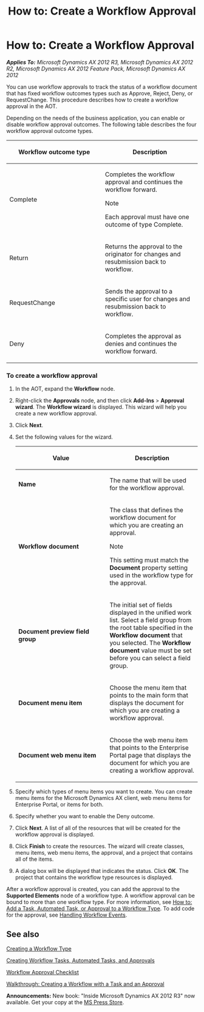 ﻿---
title: 'How to: Create a Workflow Approval'
TOCTitle: 'How to: Create a Workflow Approval'
ms:assetid: 3742cf13-965f-4a2e-8046-33f3fa4a6793
ms:mtpsurl: https://msdn.microsoft.com/en-us/library/Cc596847(v=AX.60)
ms:contentKeyID: 35242029
ms.date: 05/18/2015
mtps_version: v=AX.60
---

# How to: Create a Workflow Approval 


_**Applies To:** Microsoft Dynamics AX 2012 R3, Microsoft Dynamics AX 2012 R2, Microsoft Dynamics AX 2012 Feature Pack, Microsoft Dynamics AX 2012_

You can use workflow approvals to track the status of a workflow document that has fixed workflow outcomes types such as Approve, Reject, Deny, or RequestChange. This procedure describes how to create a workflow approval in the AOT.

Depending on the needs of the business application, you can enable or disable workflow approval outcomes. The following table describes the four workflow approval outcome types.

<table>
<colgroup>
<col style="width: 50%" />
<col style="width: 50%" />
</colgroup>
<thead>
<tr class="header">
<th><p>Workflow outcome type</p></th>
<th><p>Description</p></th>
</tr>
</thead>
<tbody>
<tr class="odd">
<td><p>Complete</p></td>
<td><p>Completes the workflow approval and continues the workflow forward.</p>

> [!note]  
> <P>Each approval must have one outcome of type Complete.</P>

</td>
</tr>
<tr class="even">
<td><p>Return</p></td>
<td><p>Returns the approval to the originator for changes and resubmission back to workflow.</p></td>
</tr>
<tr class="odd">
<td><p>RequestChange</p></td>
<td><p>Sends the approval to a specific user for changes and resubmission back to workflow.</p></td>
</tr>
<tr class="even">
<td><p>Deny</p></td>
<td><p>Completes the approval as denies and continues the workflow forward.</p></td>
</tr>
</tbody>
</table>


### To create a workflow approval

1.  In the AOT, expand the **Workflow** node.

2.  Right-click the **Approvals** node, and then click **Add-Ins** \> **Approval wizard**. The **Workflow wizard** is displayed. This wizard will help you create a new workflow approval.

3.  Click **Next**.

4.  Set the following values for the wizard.
    
    <table>
    <colgroup>
    <col style="width: 50%" />
    <col style="width: 50%" />
    </colgroup>
    <thead>
    <tr class="header">
    <th><p>Value</p></th>
    <th><p>Description</p></th>
    </tr>
    </thead>
    <tbody>
    <tr class="odd">
    <td><p><strong>Name</strong></p></td>
    <td><p>The name that will be used for the workflow approval.</p></td>
    </tr>
    <tr class="even">
    <td><p><strong>Workflow document</strong></p></td>
    <td><p>The class that defines the workflow document for which you are creating an approval.</p>
    
    > [!note]  
    > <P>This setting must match the <strong>Document</strong> property setting used in the workflow type for the approval.</P>
    
    </td>
    </tr>
    <tr class="odd">
    <td><p><strong>Document preview field group</strong></p></td>
    <td><p>The initial set of fields displayed in the unified work list. Select a field group from the root table specified in the <strong>Workflow document</strong> that you selected. The <strong>Workflow document</strong> value must be set before you can select a field group.</p></td>
    </tr>
    <tr class="even">
    <td><p><strong>Document menu item</strong></p></td>
    <td><p>Choose the menu item that points to the main form that displays the document for which you are creating a workflow approval.</p></td>
    </tr>
    <tr class="odd">
    <td><p><strong>Document web menu item</strong></p></td>
    <td><p>Choose the web menu item that points to the Enterprise Portal page that displays the document for which you are creating a workflow approval.</p></td>
    </tr>
    </tbody>
    </table>


5.  Specify which types of menu items you want to create. You can create menu items for the Microsoft Dynamics AX client, web menu items for Enterprise Portal, or items for both.

6.  Specify whether you want to enable the Deny outcome.

7.  Click **Next**. A list of all of the resources that will be created for the workflow approval is displayed.

8.  Click **Finish** to create the resources. The wizard will create classes, menu items, web menu items, the approval, and a project that contains all of the items.

9.  A dialog box will be displayed that indicates the status. Click **OK**. The project that contains the workflow type resources is displayed.

After a workflow approval is created, you can add the approval to the **Supported Elements** node of a workflow type. A workflow approval can be bound to more than one workflow type. For more information, see [How to: Add a Task, Automated Task, or Approval to a Workflow Type](how-to-add-a-task-automated-task-or-approval-to-a-workflow-type.md). To add code for the approval, see [Handling Workflow Events](handling-workflow-events.md).

## See also

[Creating a Workflow Type](creating-a-workflow-type.md)

[Creating Workflow Tasks, Automated Tasks, and Approvals](creating-workflow-tasks-automated-tasks-and-approvals.md)

[Workflow Approval Checklist](workflow-approval-checklist.md)

[Walkthrough: Creating a Workflow with a Task and an Approval](walkthrough-creating-a-workflow-with-a-task-and-an-approval.md)

  
**Announcements:** New book: "Inside Microsoft Dynamics AX 2012 R3" now available. Get your copy at the [MS Press Store](https://www.microsoftpressstore.com/store/inside-microsoft-dynamics-ax-2012-r3-9780735685109).

